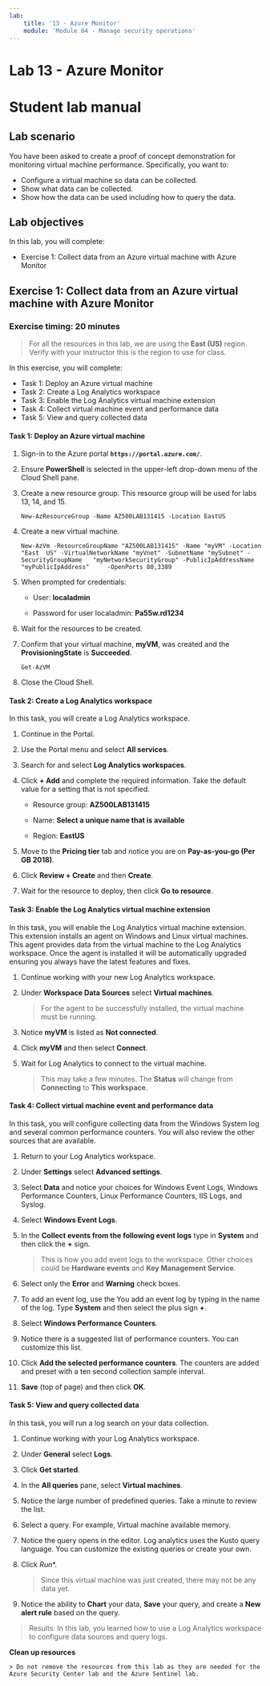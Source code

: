 ```yaml
---
lab:
    title: '13 - Azure Monitor'
    module: 'Module 04 - Manage security operations'
---
```


# Lab 13 - Azure Monitor

# Student lab manual

## Lab scenario

You have been asked to create a proof of concept demonstration for monitoring virtual machine performance. Specifically, you want to:

- Configure a virtual machine so data can be collected.
- Show what data can be collected.
- Show how the data can be used including how to query the data. 

## Lab objectives

In this lab, you will complete:

- Exercise 1: Collect data from an Azure virtual machine with Azure Monitor

## Exercise 1: Collect data from an Azure virtual machine with Azure Monitor

### Exercise timing: 20 minutes

> For all the resources in this lab, we are using the **East (US)** region. Verify with your instructor this is the region to use for class. 

In this exercise, you will complete: 

- Task 1: Deploy an Azure virtual machine 
- Task 2: Create a Log Analytics workspace
- Task 3: Enable the Log Analytics virtual machine extension
- Task 4: Collect virtual machine event and performance data
- Task 5: View and query collected data 

#### Task 1: Deploy an Azure virtual machine

1. Sign-in to the Azure portal **`https://portal.azure.com/`**.

1. Ensure **PowerShell** is selected in the upper-left drop-down menu of the Cloud Shell pane.

1. Create a new resource group. This resource group will be used for labs 13, 14, and 15. 

    ```
    New-AzResourceGroup -Name AZ500LAB131415 -Location EastUS
    ```

1. Create a new virtual machine. 

    ```
    New-AzVm -ResourceGroupName "AZ500LAB131415" -Name "myVM" -Location "East  US" -VirtualNetworkName "myVnet" -SubnetName "mySubnet" -SecurityGroupName   "myNetworkSecurityGroup" -PublicIpAddressName "myPublicIpAddress"     -OpenPorts 80,3389
    ```

1.  When prompted for credentials:

	- User: **localadmin** 

	- Password for user localadmin: **Pa55w.rd1234**

1. Wait for the resources to be created. 

1. Confirm that your virtual machine, **myVM**, was created and the **ProvisioningState** is **Succeeded**.

	```
	Get-AzVM
	```

1. Close the Cloud Shell. 

#### Task 2: Create a Log Analytics workspace

In this task, you will create a Log Analytics workspace. 

1. Continue in the Portal.

1. Use the Portal menu and select **All services**. 

1. Search for and select **Log Analytics workspaces**.

1. Click **+ Add** and complete the required information. Take the default value for a setting that is not specified.

	- Resource group: **AZ500LAB131415**

	- Name: **Select a unique name that is available**

	- Region: **EastUS** 
  
1. Move to the **Pricing tier** tab and notice you are on **Pay-as-you-go (Per GB 2018)**.

1. Click **Review + Create** and then **Create**.

1. Wait for the resource to deploy, then click **Go to resource**.

#### Task 3: Enable the Log Analytics virtual machine extension

In this task, you will enable the Log Analytics virtual machine extension. This extension installs an agent on Windows and Linux virtual machines. This agent provides data from the virtual machine to the Log Analytics workspace. Once the agent is installed it will be automatically upgraded ensuring you always have the latest features and fixes. 

1. Continue working with your new Log Analytics workspace.

1. Under **Workspace Data Sources** select **Virtual machines**.

	> For the agent to be successfully installed, the virtual machine must be running.

1. Notice **myVM** is listed as **Not connected**.

1. Click **myVM** and then select **Connect**. 

1. Wait for Log Analytics to connect to the virtual machine. 

	> This may take a few minutes. The **Status** will change from **Connecting** to **This workspace**. 

#### Task 4: Collect virtual machine event and performance data

In this task, you will configure collecting data from the Windows System log and several common performance counters. You will also review the other sources that are available.

1. Return to your Log Analytics workspace.

1. Under **Settings** select **Advanced settings**.

1. Select **Data** and notice your choices for Windows Event Logs, Windows Performance Counters, Linux Performance Counters, IIS Logs, and Syslog. 

3. Select **Windows Event Logs**.

1. In the **Collect events from the following event logs** type in **System** and then click the **+** sign.

	> This is how you add event logs to the workspace. Other choices could be **Hardware events** and **Key Management Service**.  

1. Select only the **Error** and **Warning** check boxes.

1. To add an event log, use the  You add an event log by typing in the name of the log.  Type **System** and then select the plus sign **+**.

1. Select **Windows Performance Counters**.

1. Notice there is a suggested list of performance counters. You can customize this list. 

1. Click **Add the selected performance counters**. The counters are added and preset with a ten second collection sample interval.
  
1. **Save** (top of page) and then click **OK**.

#### Task 5: View and query collected data

In this task, you will run a log search on your data collection. 

1. Continue working with your Log Analytics workspace.

1. Under **General** select **Logs**.

1. Click **Get started**.  

1. In the **All queries** pane, select **Virtual machines**.

1. Notice the large number of predefined queries. Take a minute to review the list.

1. Select a query. For example, Virtual machine available memory.

1. Notice the query opens in the editor. Log analytics uses the Kusto query language. You can customize the existing queries or create your own. 

1. Click *Run**.

	> Since this virtual machine was just created, there may not be any data yet. 

1. Notice the ability to **Chart** your data, **Save** your query, and create a **New alert rule** based on the query.

> Results: In this lab, you learned how to use a Log Analytics workspace to configure data sources and query logs. 

**Clean up resources**

	> Do not remove the resources from this lab as they are needed for the Azure Security Center lab and the Azure Sentinel lab.




